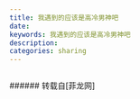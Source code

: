 ```yaml
---
title: 我遇到的应该是高冷男神吧
date: 
keywords: 我遇到的应该是高冷男神吧
description: 
categories: sharing
---
```

<td class="t_f" id="postmessage_2132995">

<img alt="" border="0" class="zoom" data-cf-modified-d21a3fdfa0bc8379cf814d5d-="" file="http://www.flw.ph/data/appbyme/upload/image/201810/21/xohXvLxeUA3f.jpg" id="aimg_k36RT" lazyloadthumb="1" onclick="" onmouseover="" src="http://www.flw.ph/data/appbyme/upload/image/201810/21/xohXvLxeUA3f.jpg"/><br/>
<img alt="" border="0" class="zoom" data-cf-modified-d21a3fdfa0bc8379cf814d5d-="" file="http://www.flw.ph/data/appbyme/upload/image/201810/21/GliVu0AQsdEI.jpg" id="aimg_HbHXh" lazyloadthumb="1" onclick="" onmouseover="" src="http://www.flw.ph/data/appbyme/upload/image/201810/21/GliVu0AQsdEI.jpg"/><br/>
<img alt="" border="0" class="zoom" data-cf-modified-d21a3fdfa0bc8379cf814d5d-="" file="http://www.flw.ph/data/appbyme/upload/image/201810/21/MuvETrce20Zv.jpg" id="aimg_mQ7q7" lazyloadthumb="1" onclick="" onmouseover="" src="http://www.flw.ph/data/appbyme/upload/image/201810/21/MuvETrce20Zv.jpg"/><br/>
<img alt="" border="0" class="zoom" data-cf-modified-d21a3fdfa0bc8379cf814d5d-="" file="http://www.flw.ph/data/appbyme/upload/image/201810/21/n1rWv47MzAiH.jpg" id="aimg_y8j38" lazyloadthumb="1" onclick="" onmouseover="" src="http://www.flw.ph/data/appbyme/upload/image/201810/21/n1rWv47MzAiH.jpg"/><br/>
<img alt="" border="0" class="zoom" data-cf-modified-d21a3fdfa0bc8379cf814d5d-="" file="http://www.flw.ph/data/appbyme/upload/image/201810/21/TooMG911r4kc.jpg" id="aimg_G5R3G" lazyloadthumb="1" onclick="" onmouseover="" src="http://www.flw.ph/data/appbyme/upload/image/201810/21/TooMG911r4kc.jpg"/><br/>
<img alt="" border="0" class="zoom" data-cf-modified-d21a3fdfa0bc8379cf814d5d-="" file="http://www.flw.ph/data/appbyme/upload/image/201810/21/Kr1gZ1eYuM1J.jpg" id="aimg_JDbJi" lazyloadthumb="1" onclick="" onmouseover="" src="http://www.flw.ph/data/appbyme/upload/image/201810/21/Kr1gZ1eYuM1J.jpg"/><br/>
<img alt="" border="0" class="zoom" data-cf-modified-d21a3fdfa0bc8379cf814d5d-="" file="http://www.flw.ph/data/appbyme/upload/image/201810/21/0RRF7edEI3Ig.jpg" id="aimg_gdcGD" lazyloadthumb="1" onclick="" onmouseover="" src="http://www.flw.ph/data/appbyme/upload/image/201810/21/0RRF7edEI3Ig.jpg"/><br/>
</td>
###### 转载自[菲龙网]